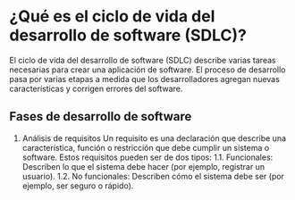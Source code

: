 # ¿Qué es el ciclo de vida del desarrollo de software (SDLC)?
El ciclo de vida del desarrollo de software (SDLC) describe varias tareas necesarias para crear una aplicación de software. El proceso de desarrollo pasa por varias etapas a medida que los desarrolladores agregan nuevas características y corrigen errores del software.

## Fases de desarrollo de software
1. Análisis de requisitos
Un requisito es una declaración que describe una característica, función o restricción que debe cumplir un sistema o software. Estos requisitos pueden ser de dos tipos: 
  1.1. Funcionales: Describen lo que el sistema debe hacer (por ejemplo, registrar un usuario).
  1.2. No funcionales: Describen cómo el sistema debe ser (por ejemplo, ser seguro o rápido).
   
